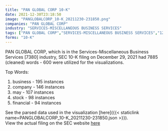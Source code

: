 ```yaml
---
title: "PAN GLOBAL CORP 10-K"
date: 2021-12-30T23:18:50
image: "PANGLOBALCORP_10-K_20211230-231850.png"
companies: "PAN GLOBAL CORP"
industry: "SERVICES-MISCELLANEOUS BUSINESS SERVICES"
tags: ["PAN GLOBAL CORP","SERVICES-MISCELLANEOUS BUSINESS SERVICES","12-29-2021","10-K"]
forms: "10-K"
---
```

PAN GLOBAL CORP, which is in the Services-Miscellaneous Business Services [7380] industry, SEC 10-K filing on December 29, 2021 had 7885 (cleaned) words - 600 were utilized for the visualizations.

Top Words:
1. business - 195 instances
2. company - 146 instances
3. may - 107 instances
4. stock - 98 instances
5. financial - 94 instances


See the parsed data used in the visualization [here]({{< staticlink name=PANGLOBALCORP_10-K_20211230-231850.json >}}).  
View the actual filing on the SEC website [here](https://www.sec.gov/Archives/edgar/data/1492617/0001829126-21-017193.txt)